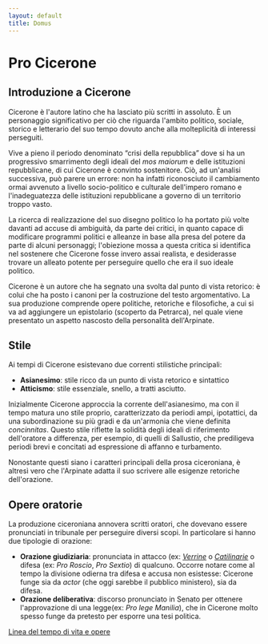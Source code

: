 ```yaml
---
layout: default
title: Domus
---
```


# Pro Cicerone

## Introduzione a Cicerone
Cicerone è l'autore latino che ha lasciato più scritti in assoluto. È un personaggio significativo per ciò che riguarda l'ambito politico, sociale, storico e letterario del suo tempo dovuto anche alla molteplicità di interessi perseguiti.

Vive a pieno il periodo denominato “crisi della repubblica” dove si ha un progressivo smarrimento degli ideali del *mos maiorum* e delle istituzioni repubblicane, di cui Cicerone è convinto sostenitore. Ciò, ad un'analisi successiva, può parere un errore: non ha infatti riconosciuto il cambiamento ormai avvenuto a livello socio-politico e culturale dell'impero romano e l'inadeguatezza delle istituzioni repubblicane a governo di un territorio troppo vasto.

La ricerca di realizzazione del suo disegno politico lo ha portato più volte davanti ad accuse di ambiguità, da parte dei critici, in quanto capace di modificare programmi politici e alleanze in base alla presa del potere da parte di alcuni personaggi; l'obiezione mossa a questa critica si identifica nel sostenere che Cicerone fosse invero assai realista, e desiderasse trovare un alleato potente per perseguire quello che era il suo ideale politico.

Cicerone è un autore che ha segnato una svolta dal punto di vista retorico: è colui che ha posto i canoni per la costruzione del testo argomentativo. La sua produzione comprende opere politiche, retoriche e filosofiche, a cui si va ad aggiungere un epistolario (scoperto da Petrarca), nel quale viene presentato un aspetto nascosto della personalità dell'Arpinate.


## Stile
Ai tempi di Cicerone esistevano due correnti stilistiche principali:

* **Asianesimo**: stile ricco da un punto di vista retorico e sintattico
* **Atticismo**: stile essenziale, snello, a tratti asciutto.

Inizialmente Cicerone approccia la corrente dell'asianesimo, ma con il tempo matura uno stile proprio, caratterizzato da periodi ampi, ipotattici, da una subordinazione su più gradi e da un'armonia che viene definita *concinnitas*. Questo stile riflette la solidità degli ideali di riferimento dell'oratore a differenza, per esempio, di quelli di Sallustio, che prediligeva periodi brevi e concitati ad espressione di affanno e turbamento.

Nonostante questi siano i caratteri principali della prosa ciceroniana, è altresì vero che l'Arpinate adatta il suo scrivere alle esigenze retoriche dell'orazione.

## Opere oratorie
La produzione ciceroniana annovera scritti oratori, che dovevano essere pronunciati in tribunale per perseguire diversi scopi. In particolare si hanno due tipologie di orazione:

* **Orazione giudiziaria**: pronunciata in attacco (ex: [*Verrine*]({{site.baseurl}}/humanae/verrine.html) o [*Catilinarie*]({{site.baseurl}}/humanae/catilinaria.html) o difesa (ex: *Pro Roscio*, *Pro Sextio*) di qualcuno. Occorre notare come al tempo la divisione odierna tra difesa e accusa non esistesse: Cicerone funge sia da *actor* (che oggi sarebbe il pubblico ministero), sia da difesa.
* **Orazione deliberativa**: discorso pronunciato in Senato per ottenere l'approvazione di una legge(ex: *Pro lege Manilia*), che in Cicerone molto spesso funge da pretesto per esporre una tesi politica.

[Linea del tempo di vita e opere]({{site.baseurl}}/timeline)
